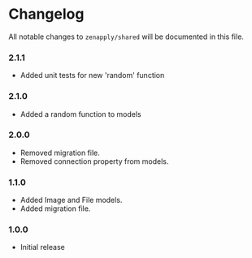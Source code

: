 # Changelog

All notable changes to `zenapply/shared` will be documented in this file.

### 2.1.1
- Added unit tests for new 'random' function

### 2.1.0
- Added a random function to models

### 2.0.0
- Removed migration file.
- Removed connection property from models.

### 1.1.0
- Added Image and File models.
- Added migration file.

### 1.0.0
- Initial release
